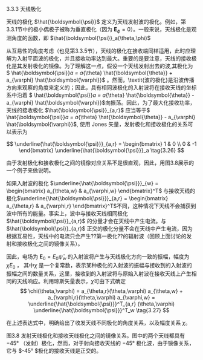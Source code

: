 3.3.3 天线极化

天线的极化 $\hat{\boldsymbol{\psi}}$    定义为天线发射波的极化。例如，第3.3.1节中的极小偶极子被称为垂直极化（因为 $\boldsymbol{E}_{\phi} = 0$）。一般来说，天线极化是观测角度的函数，即 $\hat{\boldsymbol{\psi}}_a(\theta,\phi)$

从互易性的角度考虑（也见第3.3.5节），天线的极化在接收端同样适用，此时应理解为入射平面波的极化，并且接收功率达到最大。重要的是要注意，天线的接收极化是其发射极化的镜像。为了理解这一点，假设一个天线发射出去的波,其极化为 $ \hat{\boldsymbol{\psi}}_a = a_{\theta} \hat{\boldsymbol{\theta}} + a_{\varphi} \hat{\boldsymbol{\varphi}}$ 。然而，\textit{波的极化}是沿波传播方向来观察的角度来定义的；因此，具有相同波极化的入射波将在接收天线的坐标系中沿着  $ \hat{\boldsymbol{\psi}}_a = a_{\theta} \hat{\boldsymbol{\theta}} - a_{\varphi} \hat{\boldsymbol{\varphi}}$向振荡。因此，为了最大化接收功率，天线的接收极化 $\hat{\boldsymbol{\psi}}_{a,r}$
应当等于$ \hat{\boldsymbol{\psi}}_a = a_{\theta} \hat{\boldsymbol{\theta}} - a_{\varphi} \hat{\boldsymbol{\varphi}}$, 使用 Jones 矢量，发射极化和接收极化的关系可以表示为

$$
\underline{\hat{\boldsymbol{\psi}}}_{a,r} =
\begin{bmatrix}
	1 & 0 \\
	0 & -1
\end{bmatrix}
\underline{\hat{\boldsymbol{\psi}}}_a
\tag{3.26}
$$

由于发射极化和接收极化之间的镜像对应关系不是很直观，因此，用图3.8展示的一个例子来做说明。

如果入射波的极化 $\underline{\hat{\boldsymbol{\psi}}}_{w} =
\begin{bmatrix}   a_{\theta,w} & a_{\varphi,w} \end{bmatrix}^T$ 与接收天线的极化$\underline{\hat{\boldsymbol{\psi}}}_{a,r} =
\begin{bmatrix}
	a_{\theta,r} & a_{\varphi,r}
\end{bmatrix}^T$不同，这种情况下天线不会捕获到波中所有的能量。事实上，波中与接收天线相同极化 $\hat{\boldsymbol{\psi}}_{a,r}$ 的分量才会在天线中产生电流。与$\hat{\boldsymbol{\psi}}_{a,r}$ 正交的极化分量不会在天线中产生电流，因为根据互易性，天线中的电流只会产生??第一极化??的辐射波（回顾上面讨论的发射和接收极化之间的镜像关系）。

因此，电场为 $\boldsymbol{E}_0 = E_0 \hat{\psi}_w$ 的入射波将产生与天线极化方向一致的振幅，幅度为$\chi E_0$ ， 其中$\chi$ 是一个复常数，表示某种极化的入射波的振幅与接收到的入射波的振幅之间的数量关系，这里，接收到的入射波将与原始入射波在接收天线上产生相同的天线响应。利用琼斯矢量表示，$\chi$可由下式确定
$$
\chi(\theta,\varphi) = a_{\theta,r}(\theta,\varphi) a_{\theta,w} + 
a_{\varphi,r}(\theta,\varphi) a_{\varphi,w} 
= \underline{\hat{\boldsymbol{\psi}}}^T_{a,r} (\theta,\varphi) 
\underline{\hat{\boldsymbol{\psi}}}^T_w
\tag{3.27}
$$

在上述表达式中，明确给出了收发天线不同极化的角度关系，以及幅度关系 $\chi$。

图3.8  发射天线极化和接收天线极化之间的镜像关系。图中的两个天线都具有$-45°$ （发射）极化，然而，对于射向接收天线的 $-45°$ 极化波，由于镜像关系，它与 $-45° $极化的接收天线是正交的。